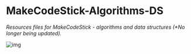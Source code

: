 # MakeCodeStick-Algorithms-DS
*Resources files for MakeCodeStick - algorithms and data structures*
<i>(*No longer being updated).</i>


<img src='https://github.com/jameshjay/MakeCodeStick-Algorithms-DS/blob/main/Other/course.png' alt='img'/>


